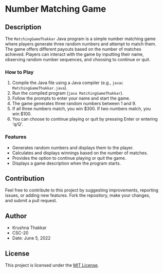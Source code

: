 # Number Matching Game

## Description
The `MatchingGameThakkar` Java program is a simple number matching game where players generate three random numbers and attempt to match them. The game offers different payouts based on the number of matches achieved. Players can interact with the game by inputting their name, observing random number sequences, and choosing to continue or quit.

### How to Play
1. Compile the Java file using a Java compiler (e.g., `javac MatchingGameThakkar.java`).
2. Run the compiled program (`java MatchingGameThakkar`).
3. Follow the prompts to enter your name and start the game.
4. The game generates three random numbers between 1 and 9.
5. If all three numbers match, you win $300. If two numbers match, you win $100.
6. You can choose to continue playing or quit by pressing Enter or entering 'q/Q'.

### Features
- Generates random numbers and displays them to the player.
- Calculates and displays winnings based on the number of matches.
- Provides the option to continue playing or quit the game.
- Displays a game description when the program starts.

## Contribution
Feel free to contribute to this project by suggesting improvements, reporting issues, or adding new features. Fork the repository, make your changes, and submit a pull request.

## Author
- Krushna Thakkar
- CSC-20
- Date: June 5, 2022

## License
This project is licensed under the [MIT License](LICENSE).


